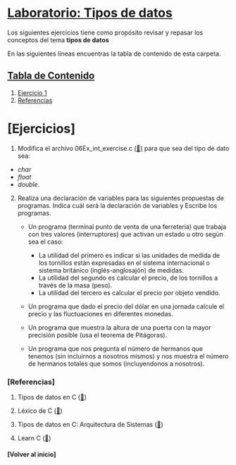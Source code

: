 # [Laboratorio: Tipos de datos](#LabTiposDeDatos)

Los siguientes ejercicios tiene como propósito revisar y repasar los 
conceptos del tema **tipos de datos**

En las siguientes líneas encuentras la tabla de contenido de esta carpeta.

## [Tabla de Contenido](#TablaDeContenido)
1. [Ejercicio 1](#ejercicios)
2. [Referencias](#referencias)

<!---

4. [Ejercicio 4](#Ejer4)
5. [Ejercicio 5](#Ejer5)
--->

# [Ejercicios]<a name="ejercicios"></a>
  
1. Modifica el archivo 06Ex_int_exercise.c 
[(:link:)](https://github.com/UNAM-FESAc/Bsc_Prgrmmng_C/blob/master/PartI/06Ex_int_exercise.c) para que sea del tipo de dato sea:
- *char*
- *float*
- *double*.

2. Realiza una declaración de variables para las
  siguientes propuestas de programas. Indica cuál será
  la declaración de variables y Escribe los programas.

     - Un programa (terminal punto de venta de una ferretería) 
     que trabaja con tres valores (interruptores) que activan 
     un estado u otro según sea el caso:
     	- La utilidad del primero es indicar si las unidades de 
     	medida de los tornillos están expresadas en el sistema internacional 
     	o sistema británico (inglés-anglosajón) de medidas.
     	- La utilidad del segundo es calcular el precio, de los tornillos 
     	a través de la masa (peso). 
     	- La utilidad del tercero es calcular el precio por objeto vendido.

     - Un programa que dado el precio del dólar en una jornada 
     calcule el precio y las fluctuaciones en diferentes monedas.

     - Un programa que muestra la altura de una puerta con la mayor precisión posible 
     (usa el teorema de Pitágoras).
     
     - Un programa que nos pregunta el número de hermanos que tenemos
     (sin incluirnos a nosotros mismos) y nos muestra el número de
     hermanos totales que somos (incluyendonos a nosotros).


### [Referencias]<a name="referencias"></a>
1. Tipos de datos en C ([:link:](https://www.aprenderaprogramar.com/index.php?option=com_content&view=article&id=899:tipos-de-datos-en-c-declarar-variables-enteras-int-long-o-decimal-float-double-char-inicializacion-cu00510f&catid=82&Itemid=210))

2. Léxico de C ([:link:](http://decsai.ugr.es/~jfv/ed1/c/cdrom/cap2/cap24.htm))

3. Tipos de datos en C: Arquitectura de Sistemas ([:link:](http://www.it.uc3m.es/abel/as/DSP/M1/CDataTypes_es.html#id16635089))

4. Learn C ([:link:](https://www.programiz.com/c-programming/c-data-types))


#### [Volver al inicio]<a name="LabTiposDeDatos"></a>

<!---
https://rstudio-pubs-static.s3.amazonaws.com/330387_5a40ca72c3b14824acedceb7d34618d1.html
--->
